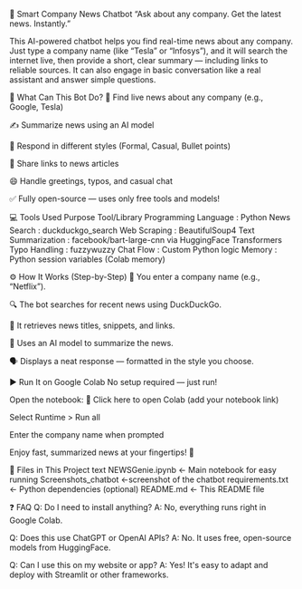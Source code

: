 🤖 Smart Company News Chatbot
“Ask about any company. Get the latest news. Instantly.”

This AI-powered chatbot helps you find real-time news about any company. Just type a company name (like “Tesla” or “Infosys”), and it will search the internet live, then provide a short, clear summary — including links to reliable sources. It can also engage in basic conversation like a real assistant and answer simple questions.

🧠 What Can This Bot Do?
📰 Find live news about any company (e.g., Google, Tesla)

✍️ Summarize news using an AI model

💬 Respond in different styles (Formal, Casual, Bullet points)

🔗 Share links to news articles

😄 Handle greetings, typos, and casual chat

✅ Fully open-source — uses only free tools and models!

💻 Tools Used
Purpose	Tool/Library
Programming Language	:  Python
News Search	: duckduckgo_search
Web Scraping : BeautifulSoup4
Text Summarization	:  facebook/bart-large-cnn via HuggingFace Transformers
Typo Handling	:  fuzzywuzzy
Chat Flow :	Custom Python logic
Memory : Python session variables (Colab memory)


⚙️ How It Works (Step-by-Step)
👤 You enter a company name (e.g., “Netflix”).

🔍 The bot searches for recent news using DuckDuckGo.

📄 It retrieves news titles, snippets, and links.

🧠 Uses an AI model to summarize the news.

🗣️ Displays a neat response — formatted in the style you choose.

▶️ Run It on Google Colab
No setup required — just run!

Open the notebook: 🔗 Click here to open Colab (add your notebook link)

Select Runtime > Run all

Enter the company name when prompted

Enjoy fast, summarized news at your fingertips! 🎉

📁 Files in This Project
text
NEWSGenie.ipynb        ← Main notebook for easy running
Screenshots_chatbot    ←screenshot of the chatbot
requirements.txt       ← Python dependencies (optional)
README.md              ← This README file


❓ FAQ
Q: Do I need to install anything?
A: No, everything runs right in Google Colab.

Q: Does this use ChatGPT or OpenAI APIs?
A: No. It uses free, open-source models from HuggingFace.

Q: Can I use this on my website or app?
A: Yes! It's easy to adapt and deploy with Streamlit or other frameworks.
